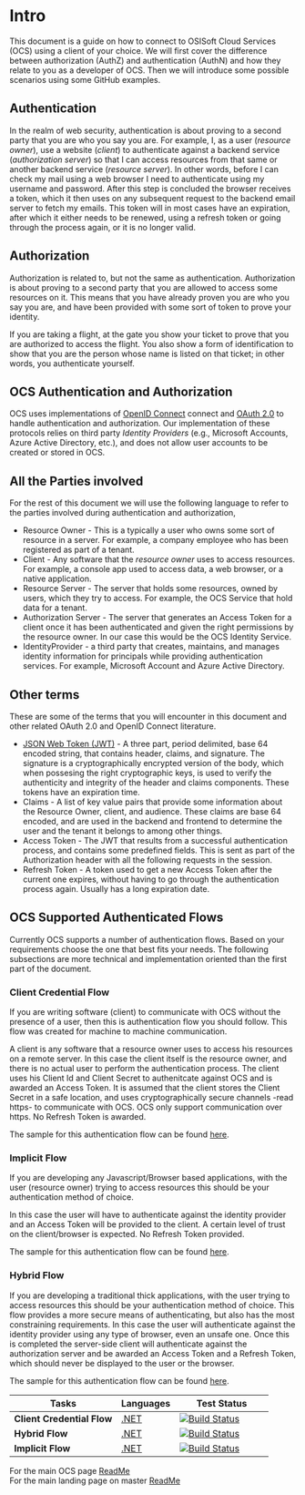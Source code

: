 # Intro

This document is a guide on how to connect to OSISoft Cloud Services (OCS) using
a client of your choice. We will first cover the difference between
authorization (AuthZ) and authentication (AuthN) and how they relate to you as a
developer of OCS. Then we will introduce some possible scenarios using some
GitHub examples.

## Authentication

In the realm of web security, authentication is about proving to a second party
that you are who you say you are. For example, I, as a user (*resource
owner*), use a website (*client*) to authenticate against a backend service
(*authorization server*) so that I can access resources from that same or
another backend service (*resource server*). In other words, before I can check
my mail using a web browser I need to authenticate using my username and
password. After this step is concluded the browser receives a token, which it
then uses on any subsequent request to the backend email server to fetch my
emails. This token will in most cases have an expiration, after which it either
needs to be renewed, using a refresh token or going through the process again,
or it is no longer valid.

## Authorization

Authorization is related to, but not the same as authentication. Authorization
is about proving to a second party that you are allowed to access some
resources on it. This means that you have already proven you are who you
say you are, and have been provided with some sort of token to prove your
identity.

If you are taking a flight, at the gate you show your ticket to prove that you
are authorized to access the flight. You also show a form of identification to
show that you are the person whose name is listed on that ticket; in other
words, you authenticate yourself.

## OCS Authentication and Authorization

OCS uses implementations of [OpenID Connect](https://openid.net/connect/)
connect and [OAuth 2.0](https://oauth.net/2/) to handle authentication and
authorization. Our implementation of these protocols relies on third party
*Identity Providers* (e.g., Microsoft Accounts, Azure Active Directory, etc.),
and does not allow user accounts to be created or stored in OCS.

## All the Parties involved

For the rest of this document we will use the following language to refer to
the parties involved during authentication and authorization,

- Resource Owner - This is a typically a user who owns some sort of resource in
  a server. For example, a company employee who has been registered as part of a
  tenant.
- Client - Any software that the *resource owner* uses to access resources. For
  example, a console app used to access data, a web browser, or a native
  application.
- Resource Server - The server that holds some resources, owned by users, which
  they try to access. For example, the OCS Service that hold data for a tenant.
- Authorization Server - The server that generates an Access Token for a client
  once it has been authenticated and given the right permissions by the resource
  owner. In our case this would be the OCS Identity Service.
- IdentityProvider - a third party that creates, maintains, and manages identity
  information for principals while providing authentication services. For
  example, Microsoft Account and Azure Active Directory.

## Other terms

These are some of the terms that you will encounter in this document and other
related OAuth 2.0 and OpenID Connect literature.

- [JSON Web Token (JWT)](https://jwt.io/introduction/) - A three part, period
  delimited, base 64 encoded string, that contains header, claims, and
  signature. The signature is a cryptographically encrypted version of the body,
  which when possesing the right cryptographic keys, is used to verify the
  authenticity and integrity of the header and claims components. These tokens
  have an expiration time.
- Claims - A list of key value pairs that provide some information about the
  Resource Owner, client, and audience. These claims are base 64 encoded,
  and are used in the backend and frontend to determine the user and the tenant
  it belongs to among other things.
- Access Token - The JWT that results from a successful authentication process,
  and contains some predefined fields. This is sent as part of the Authorization
  header with all the following requests in the session.
- Refresh Token - A token used to get a new Access Token after the current one
  expires, without having to go through the authentication process again. Usually
  has a long expiration date.

## OCS Supported Authenticated Flows

Currently OCS supports a number of authentication flows. Based on your
requirements choose the one that best fits your needs. The following
subsections are more technical and implementation oriented than the first part
of the document.

### Client Credential Flow

If you are writing software (client) to communicate with OCS without the presence
of a user, then this is authentication flow you should follow. This flow was
created for machine to machine communication.

A client is any software that a resource owner uses to access his resources on a
remote server. In this case the client itself is the resource owner, and there
is no actual user to perform the authentication process. The client uses his
Client Id and Client Secret to authenitcate against OCS and is awarded an Access
Token. It is assumed that the client stores the Client Secret in a safe
location, and uses cryptographically secure channels -read https- to communicate
with OCS. OCS only support communication over https. No Refresh Token is
awarded.

The sample for this authentication flow can be found
[here](./ClientCredentialFlow/ ).

### Implicit Flow

If you are developing any Javascript/Browser based applications, with the
user (resource owner) trying to access resources this should be your
authentication method of choice.

In this case the user will have to authenticate against the identity provider
and an Access Token will be provided to the client. A certain level of trust on
the client/browser is expected. No Refresh Token provided.

The sample for this authentication flow can be found [here](./ImplicitFlow/).

### Hybrid Flow

If you are developing a traditional thick applications, with the
user trying to access resources this should be your authentication method of
choice. This flow provides a more secure means of authenticating, but also has
the most constraining requirements. In this case the user will authenticate
against the identity provider using any type of browser, even an unsafe one.
Once this is completed the server-side client will authenticate against the
authorization server and be awarded an Access Token and a Refresh Token, which
should never be displayed to the user or the browser.

The sample for this authentication flow can be found [here](./HybridFlow/).

Tasks|Languages|&nbsp;&nbsp;&nbsp;&nbsp;&nbsp;&nbsp;&nbsp;Test&nbsp;Status&nbsp;&nbsp;&nbsp;&nbsp;&nbsp;&nbsp;&nbsp;
------|------|------------
**Client Credential Flow** | <a href="ClientCredentialFlow/DotNet/ClientCredentialFlow">.NET</a>|[![Build Status](https://osisoft.visualstudio.com/Engineering%20Incubation/_apis/build/status/OSIsoft_OCS_Samples-CI?branchName=master&jobName=Auth_CC_DotNet)](https://osisoft.visualstudio.com/Engineering%20Incubation/_build/latest?definitionId=4334&branchName=master)
**Hybrid Flow** | <a href="HybridFlow/DotNet/HybridFlow">.NET</a>| [![Build Status](https://osisoft.visualstudio.com/Engineering%20Incubation/_apis/build/status/OSIsoft_OCS_Samples-CI?branchName=master&jobName=Auth_Hybrid_DotNet)](https://osisoft.visualstudio.com/Engineering%20Incubation/_build/latest?definitionId=4334&branchName=master)
**Implicit Flow** | <a href="ImplicitFlow/DotNet/ImplicitFlow">.NET</a>| [![Build Status](https://osisoft.visualstudio.com/Engineering%20Incubation/_apis/build/status/OSIsoft_OCS_Samples-CI?branchName=master&jobName=Auth_Implicit_DotNet)](https://osisoft.visualstudio.com/Engineering%20Incubation/_build/latest?definitionId=4334&branchName=master)


For the main OCS page [ReadMe](../../)<br />
For the main landing page on master [ReadMe](https://github.com/osisoft/OSI-Samples)